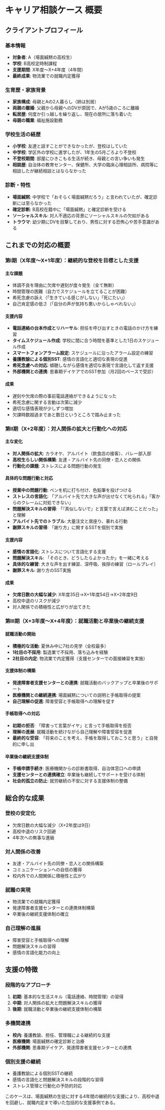 # キャリア相談ケース 概要

## クライアントプロフィール

### 基本情報
- **対象者**: A（場面緘黙の高校生）
- **学校**: B高校定時制課程
- **支援期間**: X年度～X+4年度（4年間）
- **最終成果**: 物流業での就職内定獲得

### 生育歴・家族背景
- **家族構成**: 母親とAの2人暮らし（姉は別居）
- **両親の離婚**: 父親から母親へのDVが原因で、Aが5歳のころに離婚
- **転居歴**: 何度か引っ越しを繰り返し、現在の居所に落ち着いた
- **母親の職業**: 福祉施設勤務

### 学校生活の経歴
- **小学校**: 友達と話すことができなかったが、登校はしていた
- **中学校**: 学区外の学校に進学したが、1年生の5月ごろより不登校
- **不登校期間**: 部屋にひきこもる生活が続き、母親との言い争いも発生
- **相談歴**: 自治体の教育センター、保健所、大学の臨床心理相談所、病院等に相談したが継続相談とはならなかった

### 診断・特性
- **場面緘黙**: 中学校で「おそらく場面緘黙だろう」と言われていたが、確定診断には至らなかった
- **確定診断**: B高校在籍中に「場面緘黙」と確定診断を受ける
- **ソーシャルスキル**: 対人不適応の背景にソーシャルスキルの欠如がある
- **トラウマ**: 幼少期にDVを目撃しており、男性に対する恐怖心や苦手意識がある

## これまでの対応の概要

### 第Ⅰ期（X年度～X+1年度）：継続的な登校を目標とした支援

#### 主な課題
- 体調不良を理由に欠席や遅刻が度々発生（全て無断）
- 時間管理の困難（自力でスケジュールを立てることが困難）
- 希死念慮の訴え（「生きている感じがしない」「死にたい」）
- 自己肯定感の低さ（「自分の声が気持ち悪いからしゃべれない」）

#### 支援内容
- **電話連絡の台本作成とリハーサル**: 担任を呼び出すときの電話のかけ方を練習
- **タイムスケジュール作成**: 学校に間に合う時間を基準とした1日のスケジュール作成
- **スマートフォンアラーム設定**: スケジュールに沿ったアラーム設定の練習
- **養護教諭による個別SST**: 感情の言語化と適切な表現の促進
- **希死念慮への対応**: 傾聴しながら感情を適切な表現で言語化して返す支援
- **外部機関との連携**: 思春期デイケアでのSST参加（月2回のペースで受診）

#### 成果
- 遅刻や欠席の際の事前電話連絡ができるようになった
- 希死念慮に関する言動は次第に減少
- 適切な感情表現が少しずつ増加
- 欠課時数超過まであと数日というところで踏み止まった

### 第Ⅱ期（X+2年度）：対人関係の拡大と行動化への対応

#### 主な変化
- **対人関係の拡大**: カラオケ、アルバイト（飲食店の接客）、バレー部入部
- **高校生らしい関係構築**: 友達・アルバイト先の同僚・恋人との関係
- **行動化の課題**: ストレスによる問題行動の発生

#### 具体的な問題行動と対応
- **授業中の問題行動**: ペンを机に打ち付け、色鉛筆を投げつける
- **ストレスの言語化**: 「アルバイト先で大きな声が出せなくて叱られる」「客からのクレームに対処できない」
- **問題解決スキルの習得**: 「『真似しないで』と言葉で言えば済むことだった」と理解
- **アルバイト先でのトラブル**: 大量注文と居座り、暴れる行動
- **謝罪スキルの習得**: 「謝り方」に関するSSTを個別で実施

#### 支援内容
- **感情の言語化**: ストレスについて言語化する支援
- **問題解決スキル**: 「そのとき、どうしたらよかったか」を一緒に考える
- **具体的な練習**: 大きな声を出す練習、深呼吸、挨拶の練習（ロールプレイ）
- **謝罪スキル**: 謝り方のSST実施

#### 成果
- **欠席日数の大幅な減少**: X年度35日→X+1年度54日→X+2年度9日
- 高校中退のリスクが減少
- 対人関係での積極性と広がりが出てきた

### 第Ⅲ期（X+3年度～X+4年度）：就職活動と卒業後の継続支援

#### 就職活動の開始
- **積極的な活動**: 夏休み中に7社の見学（全校最多）
- **1社目の不採用**: 製造業で不採用、落ち込みを経験
- **2社目の内定**: 物流業で内定獲得（支援センターでの面接練習を実施）

#### 支援体制の構築
- **発達障害者支援センターとの連携**: 就職活動のバックアップと卒業後のサポート
- **医療機関との継続連携**: 場面緘黙についての説明と手帳取得の提案
- **自己理解の促進**: 障害受容と手帳取得への理解を促す

#### 手帳取得への対応
- **初期の拒否**: 「障害って言葉がイヤ」と言って手帳取得を拒否
- **理解の進展**: 就職活動を続けながら自己理解や障害受容を促進
- **最終的な受容**: 「将来のことを考え、手帳を取得しておこうと思う」と自発的に申し出

#### 卒業後の継続支援体制
- **手帳申請手続き**: 医療機関からの診断書取得、自治体窓口への申請
- **支援センターとの連携確立**: 卒業後も継続してサポートを受ける体制
- **社会的孤立の防止**: 就労継続の不安に対する支援体制の整備

## 総合的な成果

### 登校の安定化
- 欠席日数の大幅な減少（X+2年度は9日）
- 高校中退のリスク回避
- 4年次への無事な進級

### 対人関係の改善
- 友達・アルバイト先の同僚・恋人との関係構築
- コミュニケーションへの自信の獲得
- 校内外での人間関係に積極性と広がり

### 就職の実現
- 物流業での就職内定獲得
- 発達障害者支援センターとの連携体制構築
- 卒業後の継続支援体制の確立

### 自己理解の進展
- 障害受容と手帳取得への理解
- 問題解決スキルの習得
- 感情の言語化能力の向上

## 支援の特徴

### 段階的なアプローチ
1. **初期**: 基本的な生活スキル（電話連絡、時間管理）の習得
2. **中期**: 対人関係の拡大と問題解決スキルの獲得
3. **後期**: 就職活動と卒業後の継続支援体制の構築

### 多機関連携
- **校内**: 養護教諭、担任、管理職による継続的な支援
- **医療機関**: 場面緘黙の確定診断と治療
- **外部機関**: 思春期デイケア、発達障害者支援センターとの連携

### 個別支援の継続
- 養護教諭による個別SSTの継続
- 感情の言語化と問題解決スキルの段階的な習得
- ストレス管理と行動化の予防的対応

このケースは、場面緘黙の生徒に対する4年間の継続的な支援により、高校中退を回避し、就職内定まで導いた包括的な支援事例である。
